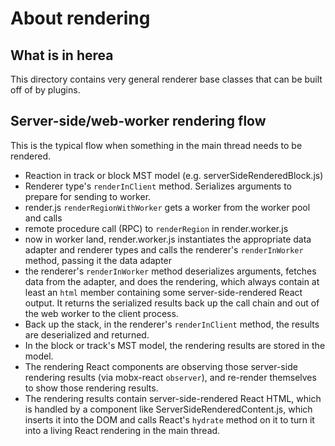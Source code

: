 # About rendering

## What is in herea

This directory contains very general renderer base classes that can be built off of by plugins.

## Server-side/web-worker rendering flow

This is the typical flow when something in the main thread needs to be rendered.

* Reaction in track or block MST model (e.g. serverSideRenderedBlock.js)
* Renderer type's `renderInClient` method. Serializes arguments to prepare for sending to worker.
* render.js `renderRegionWithWorker` gets a worker from the worker pool and calls
* remote procedure call (RPC) to `renderRegion` in render.worker.js
* now in worker land, render.worker.js instantiates the appropriate data adapter and renderer types and calls the renderer's `renderInWorker` method, passing it the data adapter
* the renderer's `renderInWorker` method deserializes arguments, fetches data from the adapter, and does the rendering, which always contain at least an `html` member containing some server-side-rendered React output. It returns the serialized results back up the call chain and out of the web worker to the client process.
* Back up the stack, in the renderer's `renderInClient` method, the results are deserialized and returned.
* In the block or track's MST model, the rendering results are stored in the model.
* The rendering React components are observing those server-side rendering results (via mobx-react `observer`), and re-render themselves to show those rendering results.
* The rendering results contain server-side-rendered React HTML, which is handled by a component like ServerSideRenderedContent.js, which inserts it into the DOM and calls React's `hydrate` method on it to turn it into a living React rendering in the main thread.
